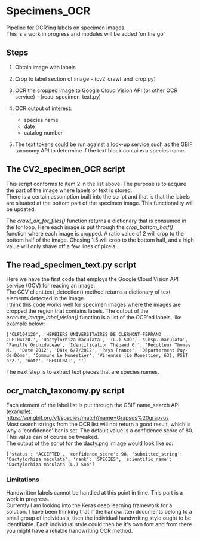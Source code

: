 # Specimens_OCR
Pipeline for OCR'ing labels on specimen images.  
This is a work in progress and modules will be added 'on the go' 

## Steps

1. Obtain image with labels
2. Crop to label section of image - (cv2_crawl_and_crop.py)
3. OCR the cropped image to Google Cloud Vision API (or other OCR service) - (read_specimen_text.py)
4. OCR output of interest:
   - species name
   - date
   - catalog number
      
5. The text tokens could be run against a look-up service such as the GBIF taxonomy API to determine if the text block contains a species name.
    

## The CV2_specimen_OCR script
This script conforms to item 2 in the list above. The purpose is to acquire the part of the image where labels or text is stored.  
There is a certain assumption built into the script and that is that the labels are situated at the bottom part of the specimen image. This functionality will be updated.


The _crawl_dir_for_files()_ function returns a dictionary that is consumed in the for loop. Here each image is put through the _crop_bottom_half()_ function where each image is cropped. A ratio value of 2 will crop to the bottom half of the image. Chosing 1.5 will crop to the bottom half, and a high value will only shave off a few lines of pixels. 

## The read_specimen_text.py script
Here we have the first code that employs the Google Cloud Vision API service (GCV) for reading an image.  
The GCV client.text_detection() method returns a dictionary of text elements detected in the image.  
I think this code works well for specimen images where the images are cropped the region that contains labels.
The output of the _execute_image_label_vision()_ function is a list of the OCR'ed labels, like example below:  
```
['CLF104120', 'HERBIERS UNIVERSITAIRES DE CLERMONT-FERRAND CLF104120.', 'Dactylorhiza maculata', '(L.) SOÓ', 'subsp. maculata', 'Famille Orchidaceae', 'Identification Thébaud G.', 'Récolteur Thomas M.', 'Date 2012', 'Date 6/7/2012', 'Pays France', 'Départerment Puy-de-Dôme', 'Commune Le Monestier', 'Virennes (Le Monestier, 63), PSET n°2.', 'note', 'RECOLNAT', '']
```
The next step is to extract text pieces that are species names.

## ocr_match_taxonomy.py script 
Each element of the label list is put through the GBIF name_search API (example):  
https://api.gbif.org/v1/species/match?name=Grapsus%20grapsus  
Most search strings from the OCR list will not return a good result, which is why a 'confidence' bar is set. The default value is a confidence score of 80.
This value can of course be tweaked.  
The output of the script for the dacty.png im age would look like so:  
```
['status': 'ACCEPTED', 'confidence_score': 98, 'submitted_string': 'Dactylorhiza maculata', 'rank': 'SPECIES', 'scientific_name': 'Dactylorhiza maculata (L.) Soó']
```
### Limitations
Handwritten labels cannot be handled at this point in time. This part is a work in progress.  
Currently I am looking into the Keras deep learning framework for a solution.
I have been thinking that if the handwritten documents belong to a small group of individuals, then the individual handwriting style ought to be identifiable. Each individual style could then be it's own font and from there you might have a reliable handwriting OCR method.

